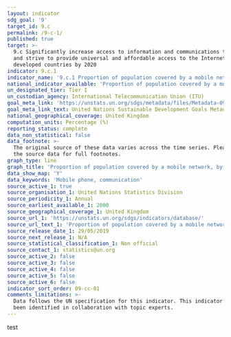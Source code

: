 ```yaml
---
layout: indicator
sdg_goal: '9'
target_id: 9.c
permalink: /9-c-1/
published: true
target: >-
  9.c Significantly increase access to information and communications technology
  and strive to provide universal and affordable access to the Internet in least
  developed countries by 2020
indicator: 9.c.1
indicator_name: '9.c.1 Proportion of population covered by a mobile network, by technology'
national_indicator_available: 'Proportion of population covered by a mobile network, by technology'
un_designated_tier: Tier I
un_custodian_agency: International Telecommunication Union (ITU)
goal_meta_link: 'https://unstats.un.org/sdgs/metadata/files/Metadata-09-0C-01.pdf'
goal_meta_link_text: United Nations Sustainable Development Goals Metadata (PDF 214 KB)
national_geographical_coverage: United Kingdom
computation_units: Percentage (%)
reporting_status: complete
data_non_statistical: false
data_footnote: >-
  The original source of these data varies across the time series. Please see
  the source data for full footnotes.
graph_type: line
graph_title: 'Proportion of population covered by a mobile network, by technology'
data_show_map: 'Y'
data_keywords: 'Mobile phone, communication'
source_active_1: true
source_organisation_1: United Nations Statistics Division
source_periodicity_1: Annual
source_earliest_available_1: 2000
source_geographical_coverage_1: United Kingdom
source_url_1: 'https://unstats.un.org/sdgs/indicators/database/'
source_url_text_1: 'Proportion of population covered by a mobile network, by technology'
source_release_date_1: 29/05/2019
source_next_release_1: N/A
source_statistical_classification_1: Non official
source_contact_1: statistics@un.org
source_active_2: false
source_active_3: false
source_active_4: false
source_active_5: false
source_active_6: false
indicator_sort_order: 09-cc-01
comments_limitations: >-
  Data follows the UN specification for this indicator. This indicator has not
  been identified in collaboration with topic experts.
---
```

test